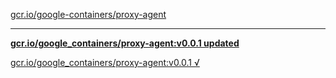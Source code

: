 [gcr.io/google-containers/proxy-agent](https://hub.docker.com/r/sqeven/proxy-agent/tags/) 

----
**[gcr.io/google_containers/proxy-agent:v0.0.1 updated](https://hub.docker.com/r/sqeven/proxy-agent/tags/)**

[gcr.io/google_containers/proxy-agent:v0.0.1 √](https://hub.docker.com/r/sqeven/proxy-agent/tags/)

